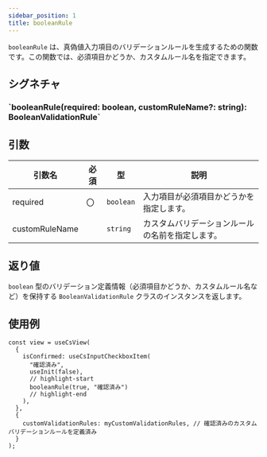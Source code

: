 ```yaml
---
sidebar_position: 1
title: booleanRule
---
```


`booleanRule` は、真偽値入力項目のバリデーションルールを生成するための関数です。この関数では、必須項目かどうか、カスタムルール名を指定できます。

## シグネチャ

<h3>`booleanRule(required: boolean, customRuleName?: string): BooleanValidationRule`</h3>

## 引数

| 引数名         | 必須 | 型        | 説明                                             |
| -------------- | ---- | --------- | ------------------------------------------------ |
| required       | 〇   | `boolean` | 入力項目が必須項目かどうかを指定します。         |
| customRuleName |      | `string`  | カスタムバリデーションルールの名前を指定します。 |

## 返り値

`boolean` 型のバリデーション定義情報（必須項目かどうか、カスタムルール名など）を保持する `BooleanValidationRule` クラスのインスタンスを返します。

## 使用例

```tsx
const view = useCsView(
  {
    isConfirmed: useCsInputCheckboxItem(
      "確認済み",
      useInit(false),
      // highlight-start
      booleanRule(true, "確認済み")
      // highlight-end
    ),
  },
  {
    customValidationRules: myCustomValidationRules, // 確認済みのカスタムバリデーションルールを定義済み
  }
);
```
